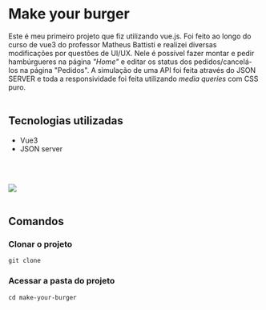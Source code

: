 # Make your burger
Este é meu primeiro projeto que fiz utilizando vue.js. Foi feito ao longo do curso de vue3 do professor Matheus Battisti e realizei diversas modificações por questões de UI/UX. Nele é possível fazer montar e pedir hambúrgueres na página <i>"Home"</i> e editar os status dos pedidos/cancelá-los na página "Pedidos". A simulação de uma API foi feita através do JSON SERVER e toda a responsividade foi feita utilizando <i>media queries</i> com CSS puro.
<br>
<br> 

## Tecnologias utilizadas
- Vue3
- JSON server
<br>
<br>

![](https://github.com/Regis-Castro/make-your-burger/blob/main/make-your-burger.gif)
<br>
<br>


## Comandos
### Clonar o projeto

```
git clone
```

### Acessar a pasta do projeto

```
cd make-your-burger
```
